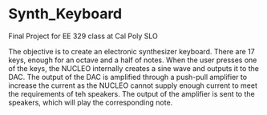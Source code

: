 # Synth_Keyboard
Final Project for EE 329 class at Cal Poly SLO

The objective is to create an electronic synthesizer keyboard. There are 17 keys, enough for an octave and a half of notes. When the user presses one of the keys, the NUCLEO internally creates a sine wave and outputs it to the DAC. The output of the DAC is amplified through a push-pull amplifier to increase the current as the NUCLEO cannot supply enough current to meet the requirements of teh speakers. The output of the amplifier is sent to the speakers, which will play the corresponding note. 
